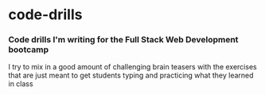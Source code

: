 # code-drills #
### Code drills I'm writing for the Full Stack Web Development bootcamp ###

I try to mix in a good amount of challenging brain teasers with the exercises that are just meant to get students typing and practicing what they learned in class